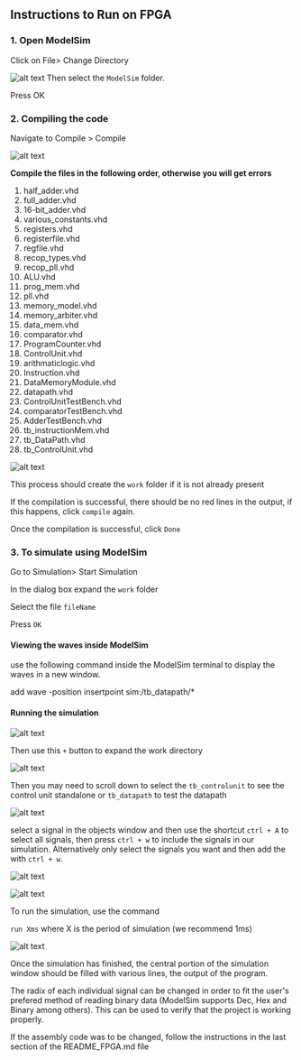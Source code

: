 ## Instructions to Run on FPGA

### 1. Open ModelSim


Click on File> Change Directory

![alt text](../media/image-13.png)
Then select the `ModelSim` folder.

Press OK

### 2. Compiling the code

Navigate to Compile > Compile


![alt text](../media/image-14.png)


**Compile the files in the following order, otherwise you will get errors**

1. half_adder.vhd
1. full_adder.vhd
1. 16-bit_adder.vhd
1. various_constants.vhd
1. registers.vhd
1. registerfile.vhd
1. regfile.vhd
1. recop_types.vhd
1. recop_pll.vhd
1. ALU.vhd
1. prog_mem.vhd
1. pll.vhd
1. memory_model.vhd
1. memory_arbiter.vhd
1. data_mem.vhd
1. comparator.vhd
1. ProgramCounter.vhd
1. ControlUnit.vhd
1. arithmaticlogic.vhd
1. Instruction.vhd
1. DataMemoryModule.vhd
1. datapath.vhd
1. ControlUnitTestBench.vhd
1. comparatorTestBench.vhd
1. AdderTestBench.vhd
1. tb_instructionMem.vhd
1. tb_DataPath.vhd
1. tb_ControlUnit.vhd

![alt text](../media/image-15.png)

This process should create the `work` folder if it is not already present

If the compilation is successful, there should be no red lines in the output, if this happens, click `compile` again.

Once the compilation is successful, click `Done`

### 3. To simulate using ModelSim

Go to Simulation> Start Simulation

In the dialog box expand the `work` folder

Select the file `fileName`

Press `OK`

#### Viewing the waves inside ModelSim

use the following command inside the ModelSim terminal to display the waves in a new window.

add wave -position insertpoint sim:/tb_datapath/*

#### Running the simulation

![alt text](../media/image-16.png)


Then use this `+` button to expand the work directory

![alt text](../media/image-17.png)

Then you may need to scroll down to select the `tb_controlunit` to see the control unit standalone or `tb_datapath` to test the datapath



![alt text](../media/image-18.png)

select a signal in the objects window and then use the shortcut `ctrl + A` to select all signals, then press `ctrl + w` to include the signals in our simulation. Alternatively only select the signals you want and then add the with `ctrl + w`.

![alt text](../media/image-19.png)

![alt text](../media/image-20.png)

To run the simulation, use the command

`run Xms` 
where X is the period of simulation (we recommend 1ms)



![alt text](../media/image-22.png)


Once the simulation has finished, the central portion of the simulation window should be filled with various lines, the output of the program.

The radix of each individual signal can be changed in order to fit the user's prefered method of reading binary data (ModelSim supports Dec, Hex and Binary among others). This can be used to verify that the project is working properly.

If the assembly code was to be changed, follow the instructions in the last section of the README_FPGA.md file